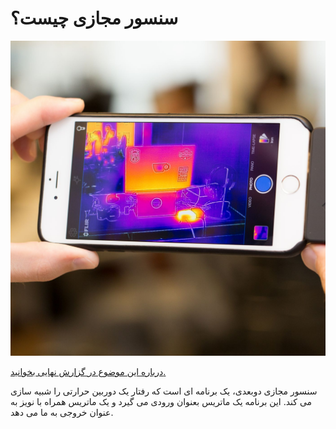 # سنسور مجازی چیست؟ 
![virtual sensor picture](assets/images/virtual_sensor_img.jpg)

[درباره این موضوع در گزارش نهایی بخوانید.](6)

سنسور مجازی دوبعدی، یک برنامه ای است که رفتار یک دوربین حرارتی را شبیه سازی می کند. این برنامه یک ماتریس بعنوان ورودی می گیرد و یک ماتریس همراه با نویز به عنوان خروجی به ما می دهد.